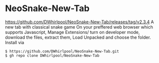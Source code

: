 # NeoSnake-New-Tab
https://github.com/DWhirlpool/NeoSnake-New-Tab/releases/tag/v2.3.4
A new tab with classical snake game
On your preffered web browser which supports Javascript, Manage Extensions/ turn on developer mode, download the files, extract them, Load Unpacked and choose the folder.
Install via
```
$ https://github.com/DWhirlpool/NeoSnake-New-Tab.git
$ gh repo clone DWhirlpool/NeoSnake-New-Tab
```
